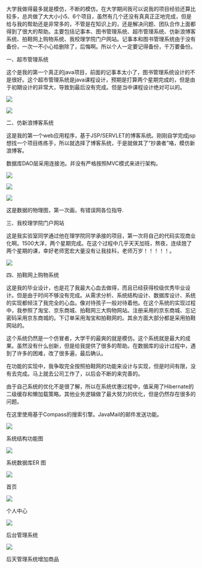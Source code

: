 大学我做得最多就是模仿，不断的模仿。在大学期间我可以说我的项目经验还算比较多，总共做了大大小小5、6个项目，虽然有几个还没有真真正正地完成，但是给与我的帮助还是非常多的，不管是在知识上的，还是解决问题、团队合作上面都得到了很大的帮助。主要包括记事本、图书管理系统、超市管理系统、仿新浪博客系统、拍鞋网上购物系统、我校理学院门户网站。记事本和图书管理系统由于没有备份，一次一不小心给删除了，后悔啊。所以个人一定要记得备份，千万要备份。

一、超市管理系统

这个是我的第一个真正的java项目，前面的记事本太小了，图书管理系统设计的不是很好。这个超市管理系统是java课程设计，预期是打算两个星期完成的，但是由于初期设计的非常大，导致到最后没有完成。但是当中课程设计绝对可以的。

![](http://img.blog.csdn.net/20130610223555703)

![](http://img.blog.csdn.net/20130610225857875)

二、仿新浪博客系统

这是我的第一个web应用程序，基于JSP/SERVLET的博客系统。刚刚自学完成jsp想找一个项目练练手，所以就选择了博客系统，于是就做其了“抄袭者”咯，模仿新浪博客。

数据库DAO层采用连接池。并没有严格按照MVC模式来进行架构。

![](http://img.blog.csdn.net/20130610225925281)

![](http://img.blog.csdn.net/20130610223705015)

![](http://img.blog.csdn.net/20130610223724062)

这是数据的物理图，第一次画，有错误网各位指导.

三、我校理学院门户网站

这是我实验室同学通过他在理学院同学承接的项目，第一次将自己的代码实现商业化啊。1500大洋，两个星期完成。在这个过程中几乎天天加班，熬夜，连续翘了两个星期的课，幸好老师宽宏大量没有让我挂科，老师万岁！！！！！。

![](http://img.blog.csdn.net/20130610225958093)

四、拍鞋网上购物系统

这是我的毕业设计，也是花了我最大心血去做得，而且已经获得校级优秀毕业设计。但是由于时间不够没有完成。从需求分析、系统结构设计、数据库设计、系统的实现都倾注了我完全的心血。像对待孩子一般对待着他。在这个系统的实现过程中，我参照了淘宝、京东商城、拍鞋网三大购物网站。注册采用的京东商城、忘记密码采用京东商城的。下订单采用淘宝和拍鞋网的。其余方面大部分都是采用拍鞋网站的。

这个系统仍然是一个仿冒者，大学干的最爽的就是模仿。这个系统就是最大的成果。虽然没有什么创新，但是给我提供了很多的帮助。在数据库的设计过程中，遇到了许多的困难，改了很多遍，最后确认。

在功能的实现中，我争取完全按照拍鞋网的功能来设计与实现，但是时间有限，没有去完成。马上就去公司工作了，以后会不断的来完善的。

由于自己系统的优化不是很了解，所以在系统优惠过程中，值采用了Hibernate的二级缓存和懒加载策略。其他业务逻辑做了最大努力的优化，但是仍然存在很多的问题。

在这里使用基于Compass的搜索引擎。JavaMail的邮件发送功能。

![](http://img.blog.csdn.net/20130610224313500)

系统结构功能图

![](http://img.blog.csdn.net/20130610224133718)

系统数据库ER 图

![](http://img.blog.csdn.net/20130610230021125)

首页

![](http://img.blog.csdn.net/20130610224202328)

个人中心

![](http://img.blog.csdn.net/20130610230048296)

后台管理系统

![](http://img.blog.csdn.net/20130610230101625)

后天管理系统增加商品

